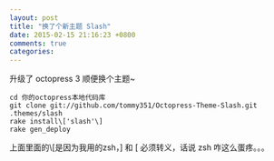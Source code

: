 ```yaml
---
layout: post
title: "换了个新主题 Slash"
date: 2015-02-15 21:16:23 +0800
comments: true
categories: 
---
```


升级了 octopress 3 顺便换个主题~

    cd 你的octopress本地代码库
    git clone git://github.com/tommy351/Octopress-Theme-Slash.git .themes/slash
    rake install\['slash'\]
    rake gen_deploy

上面里面的\\\[是因为我用的zsh，\] 和 \[ 必须转义，话说 zsh 咋这么蛋疼。。。


